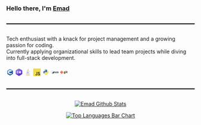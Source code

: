 ### Hello there, I'm <a href="https://github.com/emadram">Emad</a>
<hr style="margin: 30px 0; border: 1px solid #444;">

Tech enthusiast with a knack for project management and a growing passion for coding.  
Currently applying organizational skills to lead team projects while diving into full-stack development.

<div align="left" style="margin-top: 20px;">
  <code><img height="20" alt="C" src="https://raw.githubusercontent.com/github/explore/main/topics/c/c.png"></code>
  <code><img height="20" alt="C#" src="https://raw.githubusercontent.com/github/explore/main/topics/csharp/csharp.png"></code>
  <code><img height="20" alt="Java" src="https://raw.githubusercontent.com/github/explore/main/topics/java/java.png"></code>
  <code><img height="20" alt="JavaScript" src="https://raw.githubusercontent.com/github/explore/80688e429a7d4ef2fca1e82350fe8e3517d3494d/topics/javascript/javascript.png"></code>
  <code><img height="20" alt="Python" src="https://raw.githubusercontent.com/github/explore/main/topics/python/python.png"></code>
  <code><img height="20" alt="Bash" src="https://raw.githubusercontent.com/github/explore/main/topics/bash/bash.png"></code>
  <code><img height="20" alt="Git" src="https://raw.githubusercontent.com/github/explore/main/topics/git/git.png"></code>
</div>

<hr style="margin: 30px 0; border: 1px solid #444;">

<p align="center">
  <a href="https://github.com/emadram">
    <img src="https://github-readme-stats.vercel.app/api?username=emadram&include_all_commits=true&count_private=true&show_icons=true&rank_icon=percentile&line_height=20&title_color=00BFFF&icon_color=00BFFF&text_color=B0E0E6&bg_color=0,000000,1E2A3A" alt="Emad Github Stats"/>
  </a>
</p>

<p align="center">
  <a href="https://github.com/emadram">
    <img src="https://github-readme-stats.vercel.app/api/top-langs/?username=emadram&layout=compact&include_forks=true&title_color=00BFFF&icon_color=00BFFF&text_color=B0E0E6&bg_color=0,000000,1E2A3A" alt="Top Languages Bar Chart"/>
  </a>
</p>
